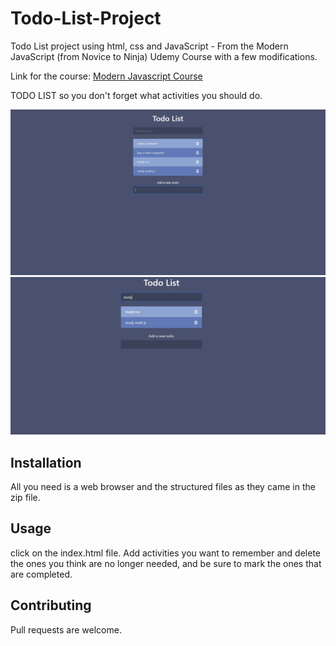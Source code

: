# Todo-List-Project

Todo List project using html, css and JavaScript - From the Modern JavaScript (from Novice to Ninja) Udemy Course with a few modifications.

Link for the course: [Modern Javascript Course](https://www.udemy.com/share/101XTSBEQSeFZVQw==/)

TODO LIST so you don't forget what activities you should do.

![alt text](https://github.com/levi-sr93/Todo-List-Project/blob/master/imgs/todolist%20project.JPG?raw=true)
![alt text](https://github.com/levi-sr93/Todo-List-Project/blob/master/imgs/search.JPG?raw=true)

## Installation
All you need is a web browser and the structured files as they came in the zip file.
 
## Usage
click on the index.html file.
Add activities you want to remember and delete the ones you think are no longer needed, and be sure to mark the ones that are completed.

## Contributing
Pull requests are welcome. 
